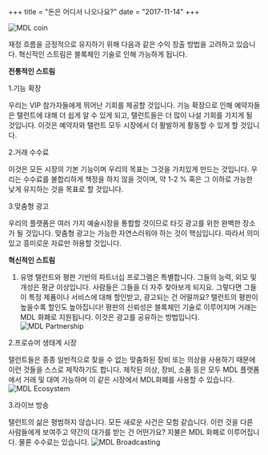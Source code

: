 +++
title = "돈은 어디서 나오나요?"
date = "2017-11-14"
+++

![MDL coin](https://gateway.ipfs.io/ipfs/QmVHZDTzBb96QgMsCqSEzxuwzyYX4BfNa5M7kxTYWvQC8u/coin.png)

재정 흐름을 긍정적으로 유지하기 위해 다음과 같은 수익 창출 방법을 고려하고 있습니다. 혁신적인 스트림은 블록체인 기술로 인해 가능하게 됩니다.

**전통적인 스트림**

  1.기능 확장

  우리는 VIP 참가자들에게 뛰어난 기회를 제공할 것입니다. 기능 확장으로 인해 예약자들은 탤런트에 대해 더 쉽게 알 수 있게 되고, 탤런트들은 더 많이 나설 기회를 가지게 될 것입니다. 이것은 예약자와 탤런트 모두 시장에서 더 활발하게 활동할 수 있게 할 것입니다.

  2.거래 수수료

  이것은 모든 시장의 기본 기능이며 우리의 목표는 그것을 가치있게 만드는 것입니다. 우리는 수수료를 불합리하게 책정을 하지 않을 것이며, 약 1-2 % 혹은 그 이하로 가능한 낮게 유지하는 것을 목표로 할 것입니다.

  3.맞춤형 광고

  우리의 플랫폼은 여러 가지 예술시장을 통합할 것이므로 타깃 광고를 위한 완벽한 장소가 될 것입니다. 맞춤형 광고는 가능한 자연스러워야 하는 것이 핵심입니다. 따라서 의미 있고 흥미로운 자료만 허용할 것입니다.

**혁신적인 스트림**

  1. 유명 탤런트와 평판 기반의 파트너십 프로그램은 특별합니다. 그들의 능력, 외모 및 개성은 평균 이상입니다. 사람들은 그들을 더 자주 찾아보게 되지요. 그렇다면 그들이 특정 제품이나 서비스에 대해 할인받고, 광고되는 건 어떨까요? 탤런트의 평판이 높을수록 할인도 높아집니다! 평판의 신뢰성은 블록체인 기술로 이루어지며 거래는 MDL 화폐로 지원됩니다. 이것은 광고를 공유하는 방법입니다.
 ![MDL Partnership](https://gateway.ipfs.io/ipfs/QmXYFsWZ6xD8x1JoHW4XTisgURXJbtTd2XrM2n2UNPkWHb/partnership.jpg)

  2.프로슈머 생태계 시장

  탤런트들은 종종 일반적으로 찾을 수 없는 맞춤화된 장비 또는 의상을 사용하기 때문에 이런 것들을 스스로 제작하기도 합니다. 제작된 의상, 장비, 소품 등은 모두 MDL 플랫폼에서 거래 및 대여 가능하며 이 같은 시장에서 MDL화폐를 사용할 수 있습니다.
 ![MDL Ecosystem](https://gateway.ipfs.io/ipfs/QmYkMaUN76r9uwsDbBTPXEjKcQ2tD5MjqK8utdbzQSrdy2/ecosystem.jpg)

  3.라이브 방송

  탤런트의 삶은 평범하지 않습니다. 모든 새로운 사건은 모험 같습니다. 이런 것을 다른 사람들에게 보여주고 약간의 대가를 받는 건 어떤가요? 지불은 MDL 화폐로 이루어집니다. 물론 수수료는 있습니다.
 ![MDL Broadcasting](https://gateway.ipfs.io/ipfs/QmaQKVcmPzuJ7GU1o7hvQ267q2iNEc2AcTgzgXqbur8dDk/broadcasting.jpg)

